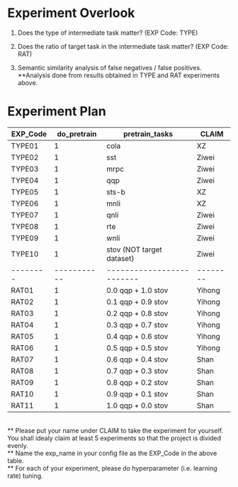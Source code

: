 # Experiment Overlook

1. Does the type of intermediate task matter? (EXP Code: TYPE<XX>)


2. Does the ratio of target task in the intermediate task matter? (EXP Code: RAT<XX>)

3. Semantic similarity analysis of false negatives / false positives.
**Analysis done from results obtained in TYPE and RAT experiments above.


# Experiment Plan
| EXP_Code | do_pretrain | pretrain_tasks            | CLAIM    |
|----------|-------------|---------------------------|----------|
| TYPE01   | 1           | cola                      |   XZ       |
| TYPE02   | 1           | sst                       |     Ziwei     |
| TYPE03   | 1           | mrpc                      |  Ziwei        |
| TYPE04   | 1           | qqp                       |   Ziwei  |
| TYPE05   | 1           | sts-b                       |   XZ  |
| TYPE06   | 1           | mnli                      |   XZ  |
| TYPE07   | 1           | qnli                      |   Ziwei  |
| TYPE08   | 1           | rte                       |   Ziwei  |
| TYPE09   | 1           | wnli                      |   Ziwei  |
| TYPE10   | 1           | stov (NOT target dataset) |   Ziwei  |
| -------- | ----------- | ------------------------- | -------- |
| RAT01    | 1           | 0.0 qqp + 1.0 stov        |   Yihong |
| RAT02    | 1           | 0.1 qqp + 0.9 stov        |   Yihong |
| RAT03    | 1           | 0.2 qqp + 0.8 stov        |   Yihong |
| RAT04    | 1           | 0.3 qqp + 0.7 stov        |   Yihong |
| RAT05    | 1           | 0.4 qqp + 0.6 stov        |   Yihong |
| RAT06    | 1           | 0.5 qqp + 0.5 stov        |   Yihong |
| RAT07    | 1           | 0.6 qqp + 0.4 stov        |   Shan   |
| RAT08    | 1           | 0.7 qqp + 0.3 stov        |   Shan   |
| RAT09    | 1           | 0.8 qqp + 0.2 stov        |   Shan   |
| RAT10    | 1           | 0.9 qqp + 0.1 stov        |   Shan   |
| RAT11    | 1           | 1.0 qqp + 0.0 stov        |   Shan   |
<br>
** Please put your name under CLAIM to take the experiment for yourself. You shall idealy claim at least 5 experiments so that the project is divided evenly.<br>
** Name the exp_name in your config file as the EXP_Code in the above table.<br>
** For each of your experiment, please do hyperparameter (i.e. learning rate) tuning. <br>
